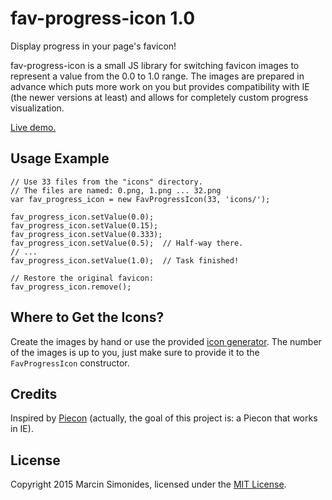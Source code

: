 fav-progress-icon 1.0
=====================

Display progress in your page's favicon!

fav-progress-icon is a small JS library for switching favicon images to represent a value from the 0.0 to 1.0 range.
The images are prepared in advance which puts more work on you but provides compatibility with IE (the newer versions at least) and allows for completely custom progress visualization.

[Live demo.](https://msimonides.github.io/fav-progress-icon/example.html)

Usage Example
-------------

    // Use 33 files from the "icons" directory.
    // The files are named: 0.png, 1.png ... 32.png
    var fav_progress_icon = new FavProgressIcon(33, 'icons/');
    
    fav_progress_icon.setValue(0.0);
    fav_progress_icon.setValue(0.15);
    fav_progress_icon.setValue(0.333);
    fav_progress_icon.setValue(0.5);  // Half-way there.
    // ...
    fav_progress_icon.setValue(1.0);  // Task finished!
    
    // Restore the original favicon:
    fav_progress_icon.remove();


Where to Get the Icons?
-----------------------

Create the images by hand or use the provided [icon generator](https://msimonides.github.io/fav-progress-icon/icon-generator.html). The number of the images is up to you, just make sure to provide it to the `FavProgressIcon` constructor.

Credits
-------

Inspired by [Piecon](https://github.com/lipka/piecon) (actually, the goal of this project is: a Piecon that works in IE).

License
-------

Copyright 2015 Marcin Simonides, licensed under the [MIT License](http://en.wikipedia.org/wiki/MIT_License).
